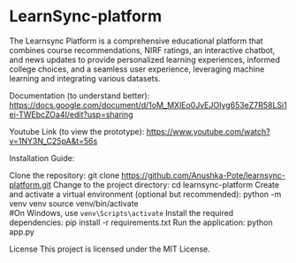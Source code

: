 # LearnSync-platform
The Learnsync Platform is a comprehensive educational platform that combines course recommendations, NIRF ratings, an interactive chatbot, and news updates to provide personalized learning experiences, informed college choices, and a seamless user experience, leveraging machine learning and integrating various datasets.

Documentation (to understand better):
https://docs.google.com/document/d/1oM_MXlEo0JvEJOIyg653eZ7R58LSi1ei-TWEbcZOa4I/edit?usp=sharing

Youtube Link (to view the prototype): 
https://www.youtube.com/watch?v=1NY3N_C25pA&t=56s

Installation Guide:

Clone the repository: git clone https://github.com/Anushka-Pote/learnsync-platform.git
Change to the project directory: cd learnsync-platform
Create and activate a virtual environment (optional but recommended): python -m venv venv
                                                                      source venv/bin/activate  
                                                                      #On Windows, use `venv\Scripts\activate`
Install the required dependencies: pip install -r requirements.txt
Run the application: python app.py

License
This project is licensed under the MIT License.
